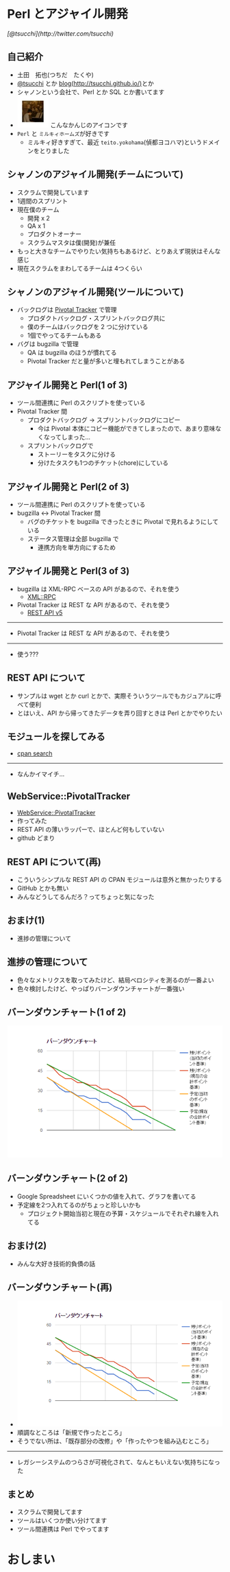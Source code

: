 Perl とアジャイル開発
==========

<address>[@tsucchi](http://twitter.com/tsucchi)</address>


自己紹介
---
+ 土田　拓也(つちだ　たくや)
+ [@tsucchi](http://twitter.com/tsucchi) とか [blog(http://tsucchi.github.io/)](http://tsucchi.github.io/)とか
+ シャノンという会社で、Perl とか SQL とか書いてます
+ <img src="./icon.jpeg"> こんなかんじのアイコンです
+ `Perl` と `ミルキィホームズ`が好きです
    + ミルキィ好きすぎて、最近 `teito.yokohama`(偵都ヨコハマ)というドメインをとりました

シャノンのアジャイル開発(チームについて)
---
+ スクラムで開発しています
+ 1週間のスプリント
+ 現在僕のチーム
    + 開発 x 2
	+ QA x 1
	+ プロダクトオーナー
	+ スクラムマスタは僕(開発)が兼任
+ もっと大きなチームでやりたい気持ちもあるけど、とりあえず現状はそんな感じ
+ 現在スクラムをまわしてるチームは 4つくらい

シャノンのアジャイル開発(ツールについて)
---
+ バックログは [Pivotal Tracker](https://www.pivotaltracker.com/) で管理
    + プロダクトバックログ・スプリントバックログ共に
	+ 僕のチームはバックログを 2 つに分けている
	+ 1個でやってるチームもある
+ バグは bugzilla で管理
	+ QA は bugzilla のほうが慣れてる
    + Pivotal Tracker だと量が多いと埋もれてしまうことがある
	
アジャイル開発と Perl(1 of 3)
---
+ ツール間連携に Perl のスクリプトを使っている
+ Pivotal Tracker 間
    + プロダクトバックログ -> スプリントバックログにコピー
        + 今は Pivotal 本体にコピー機能ができてしまったので、あまり意味なくなってしまった...
    + スプリントバックログで
	    + ストーリーをタスクに分ける
		+ 分けたタスクも1つのチケット(chore)にしている

アジャイル開発と Perl(2 of 3)
---
+ ツール間連携に Perl のスクリプトを使っている
+ bugzilla <-> Pivotal Tracker 間
    + バグのチケットを bugzilla できったときに Pivotal で見れるようにしている
    + ステータス管理は全部 bugzilla で
	    + 連携方向を単方向にするため

アジャイル開発と Perl(3 of 3)
---
+ bugzilla は XML-RPC ベースの API があるので、それを使う
    + [XML::RPC](http://search.cpan.org/dist/XML-RPC/lib/XML/RPC.pm)
+ Pivotal Tracker は REST な API があるので、それを使う
    + [REST API v5](https://www.pivotaltracker.com/help/api/rest/v5#top)

---
+ Pivotal Tracker は REST な API があるので、それを使う

---
+ 使う???

REST API について
---
+ サンプルは wget とか curl とかで、実際そういうツールでもカジュアルに呼べて便利
+ とはいえ、API から帰ってきたデータを弄り回すときは Perl とかでやりたい

モジュールを探してみる
---
+ [cpan search](http://search.cpan.org/search?q=Pivotal+Tracker;s=1)


---
+ なんかイマイチ...

WebService::PivotalTracker
---
+ [WebService::PivotalTracker](https://github.com/tsucchi/p5-WebService-PivotalTracker)
+ 作ってみた
+ REST API の薄いラッパーで、ほとんど何もしていない
+ github どまり

REST API について(再)
---
+ こういうシンプルな REST API の CPAN モジュールは意外と無かったりする
+ GitHub とかも無い
+ みんなどうしてるんだろ？ってちょっと気になった

おまけ(1)
---
+ 進捗の管理について


進捗の管理について
---
+ 色々なメトリクスを取ってみたけど、結局ベロシティを測るのが一番よい
+ 色々検討したけど、やっぱりバーンダウンチャートが一番強い

バーンダウンチャート(1 of 2)
---
<img src="./chart.png">


バーンダウンチャート(2 of 2)
---
+ Google Spreadsheet にいくつかの値を入れて、グラフを書いてる
+ 予定線を2つ入れてるのがちょっと珍しいかも
    + プロジェクト開始当初と現在の予算・スケジュールでそれぞれ線を入れてる

おまけ(2)
---
+ みんな大好き技術的負債の話

バーンダウンチャート(再)
---
+ <img src="./chart.png">
+ 順調なところは「新規で作ったところ」
+ そうでない所は、「既存部分の改修」や「作ったやつを組み込むところ」

---
+ レガシーシステムのつらさが可視化されて、なんともいえない気持ちになった

まとめ
---
+ スクラムで開発してます
+ ツールはいくつか使い分けてます
+ ツール間連携は Perl でやってます

おしまい
===


